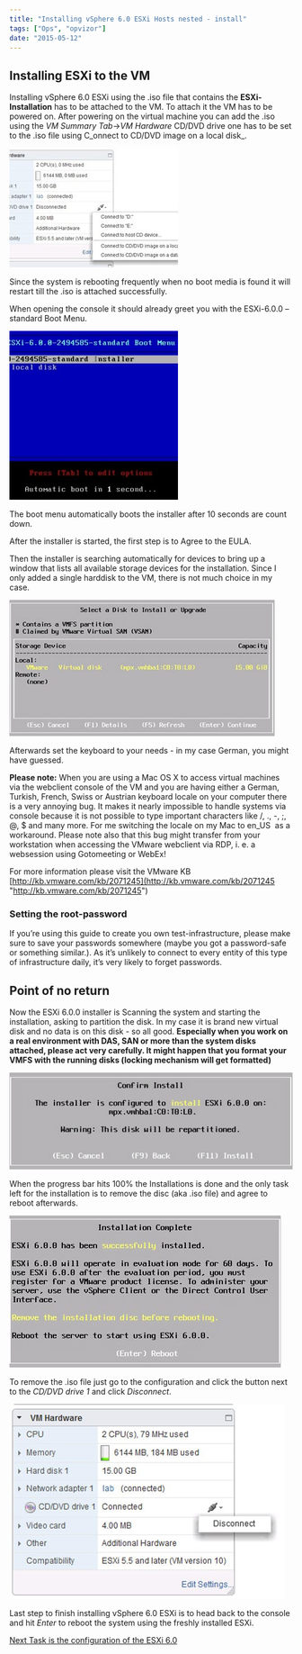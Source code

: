 ```yaml
---
title: "Installing vSphere 6.0 ESXi Hosts nested - install"
tags: ["Ops", "opvizor"]
date: "2015-05-12"
---
```


## Installing ESXi to the VM

Installing vSphere 6.0 ESXi using the .iso file that contains the **ESXi-Installation** has to be attached to the VM. To attach it the VM has to be powered on. After powering on the virtual machine you can add the .iso using the _VM Summary Tab_\->_VM Hardware_ CD/DVD drive one has to be set to the .iso file using C_onnect to CD/DVD image on a local disk_.

![Installing vSphere 6](/images/blog/wpid-vmhw_esx-300x212.jpg)

Since the system is rebooting frequently when no boot media is found it will restart till the .iso is attached successfully.

When opening the console it should already greet you with the ESXi-6.0.0 –standard Boot Menu.

![Installing vSphere 6.0 ESXi](/images/blog/wpid-esxinstallmenu-300x300.jpg)

The boot menu automatically boots the installer after 10 seconds are count down.

After the installer is started, the first step is to Agree to the EULA.

Then the installer is searching automatically for devices to bring up a window that lists all available storage devices for the installation. Since I only added a single harddisk to the VM, there is not much choice in my case.

![ESXi 6 Installation device](/images/blog/wpid-esxi6_devices.jpg)

Afterwards set the keyboard to your needs - in my case German, you might have guessed.

**Please note:** When you are using a Mac OS X to access virtual machines via the webclient console of the VM and you are having either a German, Turkish, French, Swiss or Austrian keyboard locale on your computer there is a very annoying bug. It makes it nearly impossible to handle systems via console because it is not possible to type important characters like /, ., -, ;, @, $ and many more. For me switching the locale on my Mac to en\_US  as a workaround. Please note also that this bug might transfer from your workstation when accessing the VMware webclient via RDP, i. e. a websession using Gotomeeting or WebEx!

For more information please visit the VMware KB [http://kb.vmware.com/kb/2071245](http://kb.vmware.com/kb/2071245 "http://kb.vmware.com/kb/2071245")

### Setting the root-password 

If you’re using this guide to create you own test-infrastructure, please make sure to save your passwords somewhere (maybe you got a password-safe or something similar.). As it’s unlikely to connect to every entity of this type of infrastructure daily, it’s very likely to forget passwords.

## Point of no return

Now the ESXi 6.0.0 installer is Scanning the system and starting the installation, asking to partition the disk. In my case it is brand new virtual disk and no data is on this disk - so all good. **Especially when you work on a real environment with DAS, SAN or more than the system disks attached, please act very carefully. It might happen that you format your VMFS with the running disks (locking mechanism will get formatted)**

![install ESXi on disk](/images/blog/wpid-esxi6_install.jpg)

When the progress bar hits 100% the Installations is done and the only task left for the installation is to remove the disc (aka .iso file) and agree to reboot afterwards.

![Remove Disc before reboot](/images/blog/wpid-esxi6_removedisk.jpg)

To remove the .iso file just go to the configuration and click the button next to the _CD/DVD drive 1_ and click _Disconnect_.

![Disconnect VM Disc](/images/blog/wpid-esxi6_disconnect_dvd.jpg)

Last step to finish installing vSphere 6.0 ESXi is to head back to the console and hit _Enter_ to reboot the system using the freshly installed ESXi.

[Next Task is the configuration of the ESXi 6.0](https://www.opvizor.com/blog/configuration-of-a-nested-vsphere-6-0-esxi-host/ "Next Task is the configuration of the ESXi 6.0")
